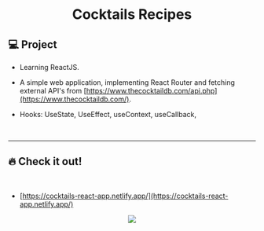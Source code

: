 <h1 align="center">
  Cocktails Recipes

## 💻 Project

- Learning ReactJS.

- A simple web application, implementing React Router and fetching external API's from [https://www.thecocktaildb.com/api.php](https://www.thecocktaildb.com/).

- Hooks: UseState, UseEffect, useContext, useCallback,

<p>&nbsp;&nbsp;</p>

---

## 🔥 Check it out!

</br>

- [https://cocktails-react-app.netlify.app/](https://cocktails-react-app.netlify.app/)
<p align="center">
  <img src="src/images/cocktails-gif.gif" />
</p>

<p>&nbsp;&nbsp;</p>
